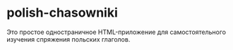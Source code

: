 # polish-chasowniki
Это простое одностраничное HTML-приложение для самостоятельного изучения спряжения польских глаголов.
